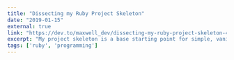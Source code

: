 ```yaml
---
title: "Dissecting my Ruby Project Skeleton"
date: "2019-01-15"
external: true
link: "https://dev.to/maxwell_dev/dissecting-my-ruby-project-skeleton-4pd7"
excerpt: "My project skeleton is a base starting point for simple, vanilla Ruby creations. I examine how the basic parts work together for fellow Ruby newbies."
tags: ['ruby', 'programming']
---
```


